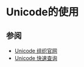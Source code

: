 # Unicode的使用
## 参阅
- [Unicode 组织官网](https://home.unicode.org/)
- [Unicode 快速查询](https://unicode-table.com/)
